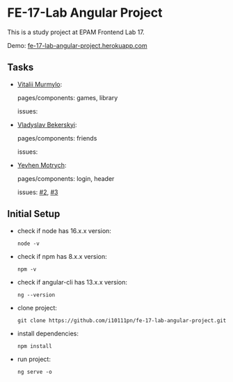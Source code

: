 # FE-17-Lab Angular Project

This is a study project at EPAM Frontend Lab 17.

Demo: [fe-17-lab-angular-project.herokuapp.com](https://fe-17-lab-angular-project.herokuapp.com/)

## Tasks

* [Vitalii Murmylo](https://github.com/VitaliiMurmylo):

  pages/components: games, library

  issues: 

* [Vladyslav Bekerskyi](https://github.com/bekerskyi):

  pages/components: friends

  issues: 

* [Yevhen Motrych](https://github.com/i10111pn): 

  pages/components: login, header

  issues: 
  [#2](https://github.com/i10111pn/fe-17-lab-angular-project/issues/2),
  [#3](https://github.com/i10111pn/fe-17-lab-angular-project/issues/3) 

## Initial Setup

* check if node has 16.x.x version:

  `node -v`
* check if npm has 8.x.x version:

  `npm -v`

* check if angular-cli has 13.x.x version:

  `ng --version`

* clone project: 

  `git clone https://github.com/i10111pn/fe-17-lab-angular-project.git`

* install dependencies:

  `npm install`

* run project:

  `ng serve -o`
